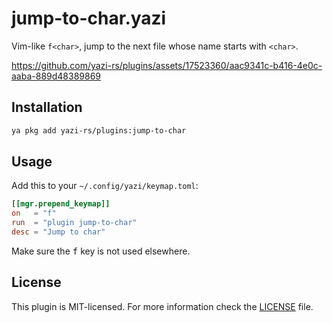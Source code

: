 # jump-to-char.yazi

Vim-like `f<char>`, jump to the next file whose name starts with `<char>`.

https://github.com/yazi-rs/plugins/assets/17523360/aac9341c-b416-4e0c-aaba-889d48389869

## Installation

```sh
ya pkg add yazi-rs/plugins:jump-to-char
```

## Usage

Add this to your `~/.config/yazi/keymap.toml`:

```toml
[[mgr.prepend_keymap]]
on   = "f"
run  = "plugin jump-to-char"
desc = "Jump to char"
```

Make sure the <kbd>f</kbd> key is not used elsewhere.

## License

This plugin is MIT-licensed. For more information check the [LICENSE](LICENSE) file.
